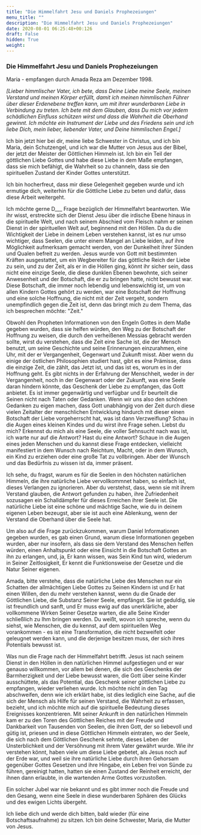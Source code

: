 ```yaml
---
title: "Die Himmelfahrt Jesu und Daniels Prophezeiungen"
menu_title: ""
description: "Die Himmelfahrt Jesu und Daniels Prophezeiungen"
date: 2020-08-01 06:25:48+00:126
draft: False
hidden: True
weight:
---
```

### Die Himmelfahrt Jesu und Daniels Prophezeiungen

Maria - empfangen durch Amada Reza am Dezember 1998.

*[Lieber himmlischer Vater, ich bete, dass Deine Liebe meine Seele, meinen Verstand und meinen Körper erfüllt, damit ich meinen himmlischen Führer über dieser Erdenebene treffen kann, um mit ihrer wunderbaren Liebe in Verbindung zu treten. Ich bete mit dem Glauben, dass Du mich vor jedem schädlichen Einfluss schützen wirst und dass die Wahrheit die Oberhand gewinnt. Ich möchte ein Instrument der Liebe und des Friedens sein und ich liebe Dich, mein lieber, liebender Vater, und Deine himmlischen Engel.]*

Ich bin jetzt hier bei dir, meine liebe Schwester in Christus, und ich bin Maria, dein Schutzengel, und ich war die Mutter von Jesus aus der Bibel, der jetzt der Meister der Göttlichen Himmeln ist. Ich bin ein Teil der göttlichen Liebe Gottes und habe diese Liebe in dem Maße empfangen, dass sie mich befähigt, die Wahrheit so zu channeln, dass sie den spirituellen Zustand der Kinder Gottes unterstützt.

Ich bin hocherfreut, dass mir diese Gelegenheit gegeben wurde und ich ermutige dich, weiterhin für die Göttliche Liebe zu beten und dafür, dass diese Arbeit weitergeht.

Ich möchte gerne D___ Frage bezüglich der Himmelfahrt beantworten. Wie ihr wisst, erstreckte sich der Dienst Jesu über die irdische Ebene hinaus in die spirituelle Welt, und nach seinem Abschied vom Fleisch nahm er seinen Dienst in der spirituellen Welt auf, beginnend mit den Höllen. Da du die Wichtigkeit der Liebe in deinem Leben verstehen kannst, ist es nur umso wichtiger, dass Seelen, die unter einem Mangel an Liebe leiden, auf ihre Möglichkeit aufmerksam gemacht werden, von der Dunkelheit ihrer Sünden und Qualen befreit zu werden. Jesus wurde von Gott mit bestimmten Kräften ausgestattet, um ein Wegbereiter für das göttliche Reich der Liebe zu sein, und zu der Zeit, als er in die Höllen ging, könnt ihr sicher sein, dass nicht eine einzige Seele, die diese dunklen Ebenen bewohnte, sich seiner Anwesenheit und der Botschaft, die er zu bringen hatte, nicht bewusst war. Diese Botschaft, die immer noch lebendig und lebenswichtig ist, um von allen Kindern Gottes gehört zu werden, war eine Botschaft der Hoffnung und eine solche Hoffnung, die nicht mit der Zeit vergeht, sondern unempfindlich gegen die Zeit ist, denn das bringt mich zu dem Thema, das ich besprechen möchte: "Zeit."

Obwohl den Propheten Informationen von den Engeln Gottes in dem Maße gegeben wurden, dass sie helfen würden, den Weg zu der Botschaft der Hoffnung zu weisen, die durch den verheißenen Messias gebracht werden sollte, wirst du verstehen, dass die Zeit eine Sache ist, die der Mensch benutzt, um seine Geschichte und seine Erinnerungen einzurahmen, eine Uhr, mit der er Vergangenheit, Gegenwart und Zukunft misst. Aber wenn du einige der östlichen Philosophien studiert hast, gibt es eine Prämisse, dass die einzige Zeit, die zählt, das Jetzt ist, und das ist es, worum es in der Hoffnung geht. Es gibt nichts in der Erfahrung der Menschheit, weder in der Vergangenheit, noch in der Gegenwart oder der Zukunft, was eine Seele daran hindern könnte, das Geschenk der Liebe zu empfangen, das Gott anbietet. Es ist immer gegenwärtig und verfügbar und Er beurteilt die Seinen nicht nach Taten oder Gedanken. Wenn wir uns also den schönen Gedanken zu eigen machen, dass Gott unabhängig von der Zeit durch diese vielen Zeitalter der menschlichen Entwicklung hindurch mit dieser einen Botschaft der Liebe vorgeherrscht hat, was ist dann Verzweiflung? Schau in die Augen eines kleinen Kindes und du wirst ihre Frage sehen. Liebst du mich? Erkennst du mich als eine Seele, die voller Sehnsucht nach was ist, ich warte nur auf die Antwort? Hast du eine Antwort? Schaue in die Augen eines jeden Menschen und du kannst diese Frage entdecken, vielleicht manifestiert in dem Wunsch nach Reichtum, Macht, oder in dem Wunsch, ein Kind zu erziehen oder eine große Tat zu vollbringen. Aber der Wunsch und das Bedürfnis zu wissen ist da, immer präsent.

Ich sehe, du fragst, warum es für die Seelen in den höchsten natürlichen Himmeln, die ihre natürliche Liebe vervollkommnet haben, so einfach ist, dieses Verlangen zu ignorieren. Aber du verstehst, dass, wenn sie mit ihrem Verstand glauben, die Antwort gefunden zu haben, ihre Zufriedenheit sozusagen ein Schalldämpfer für dieses Erreichen ihrer Seele ist. Die natürliche Liebe ist eine schöne und mächtige Sache, wie du in deinem eigenen Leben bezeugst, aber sie ist auch eine Ablenkung, wenn der Verstand die Oberhand über die Seele hat.

Um also auf die Frage zurückzukommen, warum Daniel Informationen gegeben wurden, es gab einen Grund, warum diese Informationen gegeben wurden, aber nur insofern, als dass sie dem Verstand des Menschen helfen würden, einen Anhaltspunkt oder eine Einsicht in die Botschaft Gottes an ihn zu erlangen, und, ja, Er kann wissen, was Sein Kind tun wird, wiederum in Seiner Zeitlosigkeit, Er kennt die Funktionsweise der Gesetze und die Natur Seiner eigenen.

Amada, bitte verstehe, dass die natürliche Liebe des Menschen nur ein Schatten der allmächtigen Liebe Gottes zu Seinen Kindern ist und Er hat einen Willen, den du mehr verstehen kannst, wenn du die Gnade der Göttlichen Liebe, die Substanz Seiner Seele, empfängst. Sie ist geduldig, sie ist freundlich und sanft, und Er muss ewig auf das unerklärliche, aber vollkommene Wirken Seiner Gesetze warten, die alle Seine Kinder schließlich zu Ihm bringen werden. Du weißt, wovon ich spreche, wenn du siehst, wie Menschen, die du kennst, auf dem spirituellen Weg vorankommen - es ist eine Transformation, die nicht bezweifelt oder geleugnet werden kann, und die derjenige besitzen muss, der sich ihres Potentials bewusst ist.

Was nun die Frage nach der Himmelfahrt betrifft. Jesus ist nach seinem Dienst in den Höllen in den natürlichen Himmel aufgestiegen und er war genauso willkommen, vor allem bei denen, die sich des Geschenks der Barmherzigkeit und der Liebe bewusst waren, die Gott über seine Kinder ausschüttete, als das Potential, das Geschenk seiner göttlichen Liebe zu empfangen, wieder verliehen wurde. Ich möchte nicht in den Tag abschweifen, denn wie ich erklärt habe, ist dies lediglich eine Sache, auf die sich der Mensch als Hilfe für seinen Verstand, die Wahrheit zu erfassen, bezieht, und ich möchte mich auf die spirituelle Bedeutung dieses Ereignisses konzentrieren. Mit seiner Ankunft in den natürlichen Himmeln kam er zu den Toren des Göttlichen Reiches mit der Freude und Dankbarkeit von Tausenden von Seelen, die ihren Gott, der so liebevoll und gütig ist, priesen und in diese Göttlichen Himmeln eintraten, wo der Seele, die sich nach dem Göttlichen Geschenk sehnte, dieses Leben der Unsterblichkeit und der Versöhnung mit ihrem Vater gewährt wurde. Wie ihr verstehen könnt, haben viele um diese Liebe gebetet, als Jesus noch auf der Erde war, und weil sie ihre natürliche Liebe durch ihren Gehorsam gegenüber Gottes Gesetzen und ihre Hingabe, ein Leben frei von Sünde zu führen, gereinigt hatten, hatten sie einen Zustand der Reinheit erreicht, der ihnen dann erlaubte, in die wartenden Arme Gottes vorzustoßen.

Ein solcher Jubel war nie bekannt und es gibt immer noch die Freude und den Gesang, wenn eine Seele in diese wunderbaren Sphären des Glücks und des ewigen Lichts übergeht.

Ich liebe dich und werde dich bitten, bald wieder (für eine Botschaftsaufnahme) zu sitzen.  Ich bin deine Schwester, Maria, die Mutter von Jesus.
